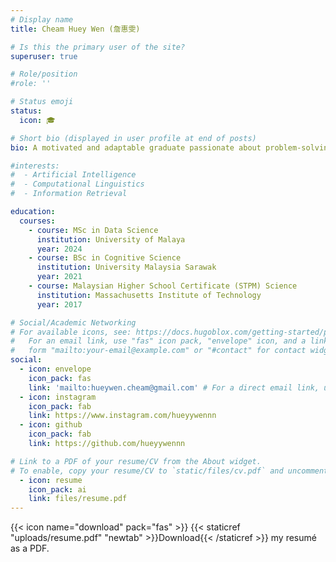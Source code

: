 ```yaml
---
# Display name
title: Cheam Huey Wen (詹惠雯)

# Is this the primary user of the site?
superuser: true

# Role/position
#role: ''

# Status emoji
status:
  icon: 🎓

# Short bio (displayed in user profile at end of posts)
bio: A motivated and adaptable graduate passionate about problem-solving and collaboration and has a positive, can-do attitude.

#interests:
#  - Artificial Intelligence
#  - Computational Linguistics
#  - Information Retrieval

education:
  courses:
    - course: MSc in Data Science
      institution: University of Malaya
      year: 2024
    - course: BSc in Cognitive Science
      institution: University Malaysia Sarawak
      year: 2021
    - course: Malaysian Higher School Certificate (STPM) Science
      institution: Massachusetts Institute of Technology
      year: 2017

# Social/Academic Networking
# For available icons, see: https://docs.hugoblox.com/getting-started/page-builder/#icons
#   For an email link, use "fas" icon pack, "envelope" icon, and a link in the
#   form "mailto:your-email@example.com" or "#contact" for contact widget.
social:
  - icon: envelope
    icon_pack: fas
    link: 'mailto:hueywen.cheam@gmail.com' # For a direct email link, use "mailto:test@example.org".
  - icon: instagram
    icon_pack: fab
    link: https://www.instagram.com/hueyywennn
  - icon: github
    icon_pack: fab
    link: https://github.com/hueyywennn

# Link to a PDF of your resume/CV from the About widget.
# To enable, copy your resume/CV to `static/files/cv.pdf` and uncomment the lines below.
  - icon: resume
    icon_pack: ai
    link: files/resume.pdf
---
```


{{< icon name="download" pack="fas" >}} {{< staticref "uploads/resume.pdf" "newtab" >}}Download{{< /staticref >}} my resumé as a PDF.

